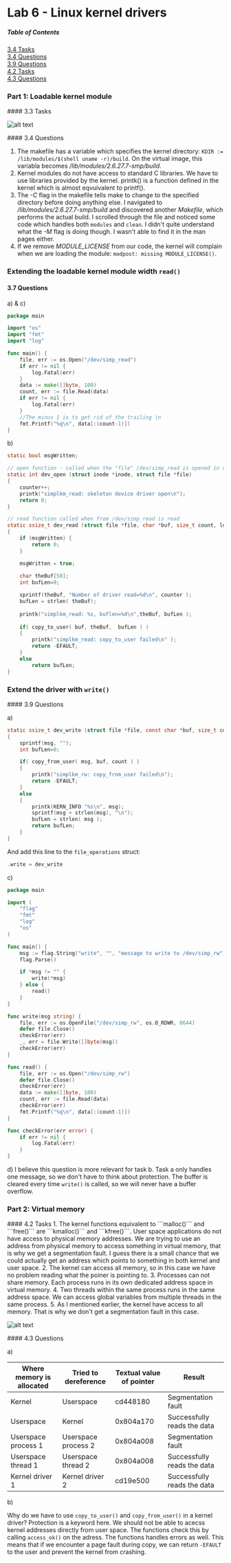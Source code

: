 Lab 6 - Linux kernel drivers
==========

##### Table of Contents  
[3.4 Tasks](#3.4t)<br>
[3.4 Questions](#3.4q)<br> 
[3.9 Questions](#3.9q)<br>
[4.2 Tasks](#4.2t)<br>
[4.3 Questions](#4.3q)<br>


### Part 1: Loadable kernel module

<a name="3.4t"/>
#### 3.3 Tasks

![alt text][lkm_install]

<a name="3.4q"/>
#### 3.4 Questions

1. The makefile has a variable which specifies the kernel directory: ```KDIR := /lib/modules/$(shell uname -r)/build```. On the virtual image, this variabla becomes */lib/modules/2.6.27.7-smp/build*. 
2. Kernel modules do not have access to standard C libraries. We have to use libraries provided by the kernel. printk() is a function defined in the kernel which is almost eqvuivalent to printf().
3. The *-C* flag in the makefile tells make to change to the specified directory before doing anything else. I navigated to */lib/modules/2.6.27.7-smp/build* and discovered another *Makefile*, which performs the actual build. I scrolled through the file and noticed some code which handles both `modules` and `clean`. I didn't quite understand what the *-M* flag is doing though. I wasn't able to find it in the man pages either.
4. If we remove *MODULE_LICENSE* from our code, the kernel will complain when we are loading the module: `modpost: missing MODULE_LICENSE()`.
 
### Extending the loadable kernel module width ```read()```
#### 3.7 Questions

a) & c)
```go
package main

import "os"
import "fmt"
import "log"

func main() {
	file, err := os.Open("/dev/simp_read")
	if err != nil {
		log.Fatal(err)
	}
	data := make([]byte, 100)
	count, err := file.Read(data)
	if err != nil {
		log.Fatal(err)
	}
	//The minus 1 is to get rid of the trailing \n
	fmt.Printf("%q\n", data[:(count-1)])
}
```

b)

```c
static bool msgWritten;
```

```c
// open function - called when the "file" /dev/simp_read is opened in userspace
static int dev_open (struct inode *inode, struct file *file) 
{
	counter++;
	printk("simplkm_read: skeleton device driver open\n");
	return 0;
}
```

```c
// read function called when from /dev/simp_read is read
static ssize_t dev_read (struct file *file, char *buf, size_t count, loff_t *ppos) 
{
	if (msgWritten) {
		return 0;
	}

	msgWritten = true;
	
	char theBuf[50];
	int bufLen=0;

	sprintf(theBuf, "Number of driver read=%d\n", counter );
	bufLen = strlen( theBuf);
	
	printk("simplkm_read: %s, buflen=%d\n",theBuf, bufLen );
		
	if( copy_to_user( buf, theBuf,  bufLen ) )
	{
		printk("simplkm_read: copy_to_user failed\n" );
		return -EFAULT;
	}
	else
		return bufLen;
}
```

### Extend the driver with ```write()```

<a name="3.9q"/>
#### 3.9 Questions

a)

```c
static ssize_t dev_write (struct file *file, const char *buf, size_t count, loff_t *ppos)
{
	sprintf(msg, "");
	int bufLen=0;

	if( copy_from_user( msg, buf, count ) )
	{
		printk("simplkm_rw: copy_from_user failed\n");
		return -EFAULT;
	}
	else
	{
		printk(KERN_INFO "%s\n", msg);
		sprintf(msg + strlen(msg), "\n");
		bufLen = strlen( msg );
		return bufLen;
	}
}
```

And add this line to the ```file_operations``` struct:
```c
.write = dev_write
```

c)

```go
package main

import (
	"flag"
	"fmt"
	"log"
	"os"
)

func main() {
	msg := flag.String("write", "", "message to write to /dev/simp_rw")
	flag.Parse()

	if *msg != "" {
		write(*msg)
	} else {
		read()
	}
}

func write(msg string) {
	file, err := os.OpenFile("/dev/simp_rw", os.O_RDWR, 0644)
	defer file.Close()
	checkError(err)
	_, err = file.Write([]byte(msg))
	checkError(err)
}

func read() {
	file, err := os.Open("/dev/simp_rw")
	defer file.Close()
	checkError(err)
	data := make([]byte, 100)
	count, err := file.Read(data)
	checkError(err)
	fmt.Printf("%q\n", data[:(count-1)])
}

func checkError(err error) {
	if err != nil {
		log.Fatal(err)
	}
}
```

d) I believe this question is more relevant for task b. Task a only handles one message, so we don't have to think about protection.
The buffer is cleared every time ```write()``` is called, so we will never have a buffer overflow.
   
### Part 2: Virtual memory

<a name="4.2t"/>
#### 4.2 Tasks
1. The kernel functions equivalent to ```malloc()``` and ```free()``` are ```kmalloc()``` and ```kfree()```. User space applications do not have access to physical memory addresses. We are trying to use an address from physical memory to access something in virtual memory, that is why we get a segmentation fault. I guess there is a small chance that we could actually get an address which points to something in both kernel and user space.
2. The kernel can access all memory, so in this case we have no problem reading what the poiner is pointing to.
3. Processes can not share memory. Each process runs in its own dedicated address space in virtual memory.
4. Two threads within the same process runs in the same address space. We can access global variables from multiple threads in the same process.
5. As I mentioned earlier, the kernel have access to all memory. That is why we don't get a segmentation fault in this case.

![alt text][lkm_share]

<a name="4.3q"/> 
#### 4.3 Questions

a)

| Where memory is allocated | Tried to dereference | Textual value of pointer | Result                      |
| ------------------------- |----------------------| -------------------------| --------------------------- |
| Kernel                    | Userspace            | cd448180                 | Segmentation fault          |
| Userspace                 | Kernel               | 0x804a170                | Successfully reads the data |
| Userspace process 1       | Userspace process 2  | 0x804a008                | Segmentation fault          |
| Userspace thread 1        | Userspace thread 2   | 0x804a008                | Successfully reads the data |
| Kernel driver 1           | Kernel driver 2      | cd19e500                 | Successfully reads the data |

b)

Why do we have to use `copy_to_user()` and `copy_from_user()` in a kernel driver? Protection is a keyword here. We should not be able to acecss kernel addresses directly from user space.
The functions check this by calling `access_ok()` on the adress. The functions handles errors as well. This means that if we encounter a page fault during copy,
we can return `-EFAULT` to the user and prevent the kernel from crashing.

[lkm_install]: https://github.com/sandves/opsys-lab6/blob/master/screenshots/lkm_install.png?raw=true "lkm install"
[lkm_share]: https://github.com/sandves/opsys-lab6/blob/master/screenshots/lkm_share.png?raw=true "lkm share"
